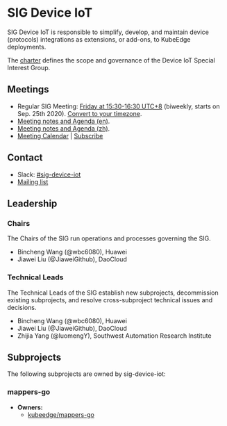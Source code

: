 # SIG Device IoT

SIG Device IoT is responsible to simplify, develop, and maintain device (protocols) integrations as extensions, or add-ons, to KubeEdge deployments.

The [charter](./charter.md) defines the scope and governance of the Device IoT Special Interest Group.

## Meetings

* Regular SIG Meeting: [Friday at 15:30-16:30 UTC+8](https://zoom.us/j/4167237304) (biweekly, starts on Sep. 25th 2020). [Convert to your timezone](https://www.thetimezoneconverter.com/?t=10%3A00%20am&tz=GMT%2B8&).
* [Meeting notes and Agenda (en)](https://docs.google.com/document/d/1PeuZzfLjU8oIduKI2nFeckKAhhckME4tqCZ33WmORBI/edit#heading=h.252sw1n3b1vb).
* [Meeting notes and Agenda (zh)](https://shimo.im/docs/RKAWVexBG6cKZlk8).
* [Meeting Calendar](https://calendar.google.com/calendar/embed?src=8rjk8o516vfte21qibvlae3lj4%40group.calendar.google.com) | [Subscribe](https://calendar.google.com/calendar?cid=OHJqazhvNTE2dmZ0ZTIxcWlidmxhZTNsajRAZ3JvdXAuY2FsZW5kYXIuZ29vZ2xlLmNvbQ)
 
## Contact

- Slack: [#sig-device-iot](https://kubeedge.io/docs/community/slack/)
- [Mailing list](https://groups.google.com/forum/#!forum/kubeedge)

## Leadership

### Chairs

The Chairs of the SIG run operations and processes governing the SIG.

- Bincheng Wang (@wbc6080), Huawei
- Jiawei Liu (@JiaweiGithub), DaoCloud


### Technical Leads

The Technical Leads of the SIG establish new subprojects, decommission existing subprojects, and resolve cross-subproject technical issues and decisions.

- Bincheng Wang (@wbc6080), Huawei
- Jiawei Liu (@JiaweiGithub), DaoCloud
- Zhijia Yang (@luomengY), Southwest Automation Research Institute

## Subprojects

The following subprojects are owned by sig-device-iot:

### mappers-go
- **Owners:**
  - [kubeedge/mappers-go](https://github.com/kubeedge/mappers-go/blob/main/OWNERS)
